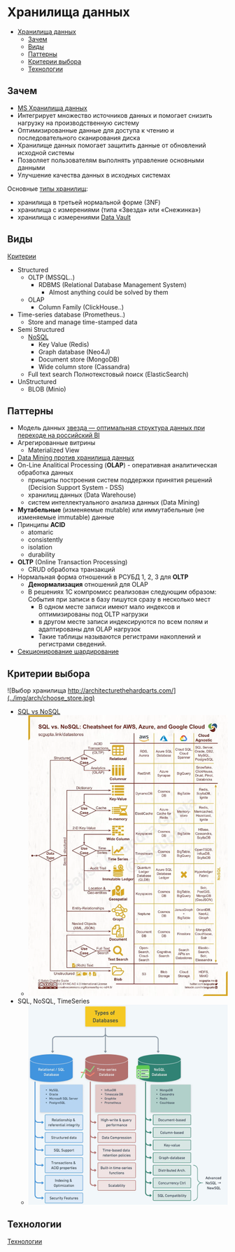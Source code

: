 # Хранилища данных

- [Хранилища данных](#хранилища-данных)
  - [Зачем](#зачем)
  - [Виды](#виды)
  - [Паттерны](#паттерны)
  - [Критерии выбора](#критерии-выбора)
  - [Технологии](#технологии)

## Зачем

- [MS Хранилища данных](https://docs.microsoft.com/ru-ru/azure/architecture/guide/technology-choices/data-store-overview)
- Интегрирует множество источников данных и помогает снизить нагрузку на производственную систему
- Оптимизированные данные для доступа к чтению и последовательного сканирования диска
- Хранилище данных помогает защитить данные от обновлений исходной системы
- Позволяет пользователям выполнять управление основными данными
- Улучшение качества данных в исходных системах

Основные [типы хранилищ](https://yandex.cloud/ru/docs/glossary/datavault
):

- хранилища в третьей нормальной форме (3NF)
- хранилища с измерениями (типа «Звезда» или «Снежинка»)
- хранилища с измерениями [Data Vault](pattern/system.design/data.vault.md)

## Виды

[Критерии](arch.criteria.md)

- Structured
  - OLTP (MSSQL..)
    - RDBMS (Relational Database Management System)
      - Almost anything could be solved by them
  - OLAP
    - Column Family (ClickHouse..)
- Time-series database (Prometheus..)
  - Store and manage time-stamped data
- Semi Structured
  - [NoSQL](store.nosql.md)
    - Key Value (Redis)
    - Graph database (Neo4J)
    - Document store (MongoDB)
    - Wide column store (Cassandra)
  - Full text search Полнотекстовый поиск (ElasticSearch)
- UnStructured
  - BLOB (Minio)

## Паттерны

- Модель данных [звезда — оптимальная структура данных при переходе на российский BI](https://habr.com/ru/company/visiology/blog/678346/)
- Агрегированные витрины
  - Materialized View
- [Data Mining против хранилища данных](https://coderlessons.com/tutorials/bolshie-dannye-i-analitika/teoriia-khraneniia-dannykh/21-data-mining-protiv-khranilishcha-dannykh)
- On-Line Analitical Processing (__OLAP__) - оперативная аналитическая обработка данных
  - принципы построения систем поддержки принятия решений (Decision Support System - DSS)
  - хранилищ данных (Data Warehouse)
  - систем интеллектуального анализа данных (Data Mining)
- __Мутабельные__ (изменяемые mutable) или иммутабельные (не изменяемые immutable) данные
- Принципы __ACID__
  - atomaric
  - consistently
  - isolation
  - durability
- __OLTP__ (Online Transaction Processing)
  - CRUD обработка транзакций
- Нормальная форма отношений в РСУБД 1, 2, 3 для __OLTP__
  - __Денормализация__ отношений для OLAP
  - В решениях 1С компромисс реализован следующим образом: События при записи в базу пишутся сразу в несколько мест
    - В одном месте записи имеют мало индексов и оптимизированы под OLTP нагрузки
    - в другом месте записи индексируются по всем полям и адаптированы для OLAP нагрузок
    - Такие таблицы называются регистрами накоплений и регистрами сведений.
- [Секционирование шардирование](./pattern/performance/shard.db.md)
  
## Критерии выбора

![Выбор хранилища http://architecturethehardparts.com/](../img/arch/choose_store.jpg)

- [SQL vs NoSQL](https://towardsdatascience.com/datastore-choices-sql-vs-nosql-database-ebec24d56106)
  - ![choose](../img/technology/store/sql.vs.nosql.webp)
- SQL, NoSQL, TimeSeries
  - ![плюсы-минусы](../img/technology/db/types.db.jpeg)

## Технологии

[Технологии](../technology/store.md)

